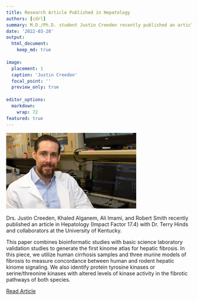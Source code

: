 ```yaml
---
title: Research Article Published in Hepatology
authors: [cdrl]
summary: M.D./Ph.D. student Justin Creeden recently published an article in Hepatology.
date: '2022-03-28'
output: 
  html_document:
    keep_md: true

image:
  placement: 1
  caption: 'Justin Creeden'
  focal_point: ''
  preview_only: true

editor_options: 
  markdown: 
    wrap: 72
featured: true
---
```


<img src="featured.jpg" style="width:70.0%;height:70.0%" />


Drs. Justin Creeden, Khaled Alganem, Ali Imami, and Robert Smith recently published an article in Hepatology (Impact Factor 17.4) with Dr. Terry Hinds and collaborators at the University of Kentucky.


This paper combines bioinformatic studies with basic science laboratory validation studies to generate the first kinome atlas for hepatic fibrosis. In this piece, we utilize human cirrhosis samples and three murine models of fibrosis to measure concordance between human and rodent hepatic kinome signaling. We also identify protein tyrosine kinases or serine/threonine kinases with altered levels of kinase activity in the fibrotic pathways of both species.


[Read Article](https://pubmed.ncbi.nlm.nih.gov/35313030/)


